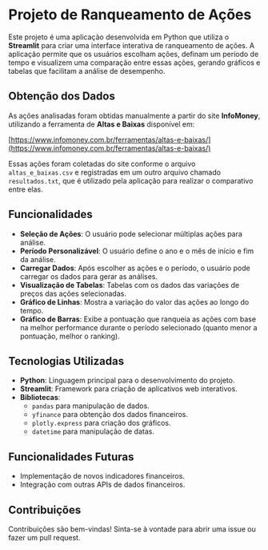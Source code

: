# Projeto de Ranqueamento de Ações

Este projeto é uma aplicação desenvolvida em Python que utiliza o **Streamlit** para criar uma interface interativa de ranqueamento de ações. A aplicação permite que os usuários escolham ações, definam um período de tempo e visualizem uma comparação entre essas ações, gerando gráficos e tabelas que facilitam a análise de desempenho.

## Obtenção dos Dados

As ações analisadas foram obtidas manualmente a partir do site **InfoMoney**, utilizando a ferramenta de **Altas e Baixas** disponível em:

[https://www.infomoney.com.br/ferramentas/altas-e-baixas/](https://www.infomoney.com.br/ferramentas/altas-e-baixas/)

Essas ações foram coletadas do site conforme o arquivo `altas_e_baixas.csv` e registradas em um outro arquivo chamado `resultados.txt`, que é utilizado pela aplicação para realizar o comparativo entre elas.

## Funcionalidades

- **Seleção de Ações**: O usuário pode selecionar múltiplas ações para análise.
- **Período Personalizável**: O usuário define o ano e o mês de início e fim da análise.
- **Carregar Dados**: Após escolher as ações e o período, o usuário pode carregar os dados para gerar as análises.
- **Visualização de Tabelas**: Tabelas com os dados das variações de preços das ações selecionadas.
- **Gráfico de Linhas**: Mostra a variação do valor das ações ao longo do tempo.
- **Gráfico de Barras**: Exibe a pontuação que ranqueia as ações com base na melhor performance durante o período selecionado (quanto menor a pontuação, melhor o ranking).

## Tecnologias Utilizadas

- **Python**: Linguagem principal para o desenvolvimento do projeto.
- **Streamlit**: Framework para criação de aplicativos web interativos.
- **Bibliotecas**: 
  - `pandas` para manipulação de dados.
  - `yfinance` para obtenção dos dados financeiros.
  - `plotly.express` para criação dos gráficos.
  - `datetime` para manipulação de datas.

## Funcionalidades Futuras

- Implementação de novos indicadores financeiros.
- Integração com outras APIs de dados financeiros.

## Contribuições

Contribuições são bem-vindas! Sinta-se à vontade para abrir uma issue ou fazer um pull request.